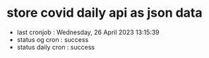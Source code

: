 # store covid daily api as json data

- last cronjob : Wednesday, 26 April 2023 13:15:39
- status og cron : success
- status daily cron : success
      
      